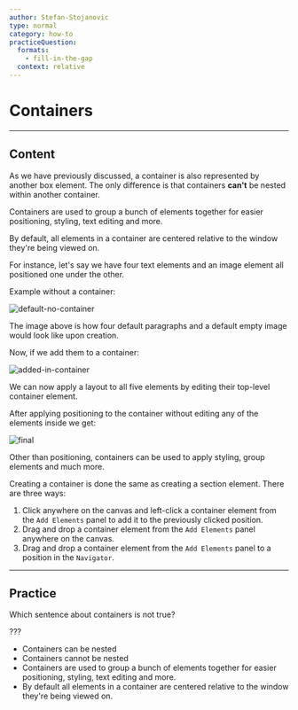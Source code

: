 ```yaml
---
author: Stefan-Stojanovic
type: normal
category: how-to
practiceQuestion:
  formats:
    - fill-in-the-gap
  context: relative
---
```


# Containers


---

## Content

As we have previously discussed, a container is also represented by another box element. The only difference is that containers **can't** be nested within another container.

Containers are used to group a bunch of elements together for easier positioning, styling, text editing and more.

By default, all elements in a container are centered relative to the window they're being viewed on.

For instance, let's say we have four text elements and an image element all positioned one under the other.

Example without a container:

![default-no-container](https://img.enkipro.com/73fe01c37bb4e50c24a3516dd84447ec.png)

The image above is how four default paragraphs and a default empty image would look like upon creation. 

Now, if we add them to a container:

![added-in-container](https://img.enkipro.com/7b5bfecd9ea7ec3641a19fd89681251b.png)

We can now apply a layout to all five elements by editing their top-level container element.

After applying positioning to the container without editing any of the elements inside we get:

![final](https://img.enkipro.com/8d8849ac0a6e1aaabef517f7586e4e71.png)

Other than positioning, containers can be used to apply styling, group elements and much more.

Creating a container is done the same as creating a section element. There are three ways:

1. Click anywhere on the canvas and left-click a container element from the `Add Elements` panel to add it to the previously clicked position.
2. Drag and drop a container element from the `Add Elements` panel anywhere on the canvas.
3. Drag and drop a container element from the `Add Elements` panel to a position in the `Navigator`.


---

## Practice

Which sentence about containers is not true?

???

- Containers can be nested 
- Containers cannot be nested
- Containers are used to group a bunch of elements together for easier positioning, styling, text editing and more.
- By default all elements in a container are centered relative to the window they're being viewed on.
